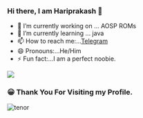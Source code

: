 ### Hi there, I am Hariprakash 👋
- 🔭 I’m currently working on  ... AOSP ROMs
- 🌱 I’m currently learning ... java
- 📫 How to reach me:...[Telegram](https://t.me/Thunder105)
- 😄 Pronouns:...He/Him
- ⚡ Fun fact:...I am a perfect noobie.

<img src="https://github-readme-stats.vercel.app/api?username=Thunder105&show_icons=true&theme=monokai&count_private=true&show_owner=true&include_all_commits=true">

 ### :grinning: Thank You For Visiting my Profile.

![tenor](https://user-images.githubusercontent.com/73026586/116538681-7b177e80-a905-11eb-8730-340be2d589d0.gif)

